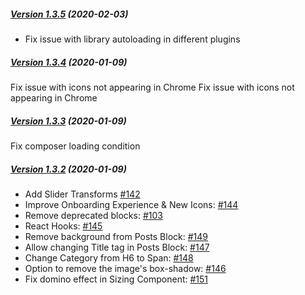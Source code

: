 ##### [Version 1.3.5](https://github.com/Codeinwp/gutenberg-blocks/compare/v1.3.4...v1.3.5) (2020-02-03)

 * Fix issue with library autoloading in different plugins

##### [Version 1.3.4](https://github.com/Codeinwp/gutenberg-blocks/compare/v1.3.3...v1.3.4) (2020-01-09)

Fix issue with icons not appearing in Chrome
Fix issue with icons not appearing in Chrome

##### [Version 1.3.3](https://github.com/Codeinwp/gutenberg-blocks/compare/v1.3.2...v1.3.3) (2020-01-09)

Fix composer loading condition

##### [Version 1.3.2](https://github.com/Codeinwp/gutenberg-blocks/compare/v1.3.1...v1.3.2) (2020-01-09)

- Add Slider Transforms [#142](https://github.com/Codeinwp/gutenberg-blocks/issues/142)
- Improve Onboarding Experience & New Icons: [#144](https://github.com/Codeinwp/gutenberg-blocks/issues/144)
- Remove deprecated blocks: [#103](https://github.com/Codeinwp/gutenberg-blocks/issues/103)
- React Hooks: [#145](https://github.com/Codeinwp/gutenberg-blocks/issues/145)
- Remove background from Posts Block: [#149](https://github.com/Codeinwp/gutenberg-blocks/issues/149)
- Allow changing Title tag in Posts Block: [#147](https://github.com/Codeinwp/gutenberg-blocks/issues/147)
- Change Category from H6 to Span: [#148](https://github.com/Codeinwp/gutenberg-blocks/issues/148)
- Option to remove the image's box-shadow: [#146](https://github.com/Codeinwp/gutenberg-blocks/issues/146)
- Fix domino effect in Sizing Component: [#151](https://github.com/Codeinwp/gutenberg-blocks/issues/151)
